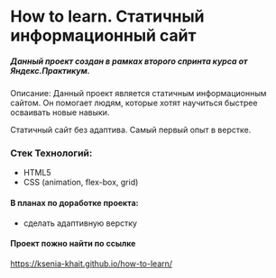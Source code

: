 # How to learn. Статичный информационный сайт 

##### Данный проект создан в рамках второго спринта курса от Яндекс.Практикум.

Описание: Данный проект является статичным информационным сайтом. Он помогает людям, которые хотят научиться быстрее осваивать новые навыки. 

Статичный сайт без адаптива. Самый первый опыт в верстке.

### Стек Технологий:

+ HTML5
+ CSS (animation, flex-box, grid) 

#### В планах по доработке проекта: 
+  сделать адаптивную верстку

#### Проект пожно найти по ссылке

https://ksenia-khait.github.io/how-to-learn/
